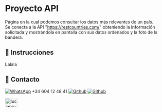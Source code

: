 # Proyecto API

Página en la cual podemos consultar los datos más relevantes de un país. Se conecta a la API "https://restcountries.com/" obteniendo la información solicitada y mostrándola en pantalla con sus datos ordenados y la foto de la bandera.


## 🚀 Instrucciones
Lalala

## 🔗 Contacto
[![WhatsApp](https://img.shields.io/badge/WhatsApp-25D366?style=for-the-badge&logo=whatsapp&logoColor=white)](https://api.whatsapp.com/send/?phone=34604124841&text=Hola+Luciano%2C+he+visto+tu+curriculum+vitae+y+quer%C3%ADa+ponerme+en+contacto+contigo+por+una+oferta+de+trabajo.&type=phone_number&app_absent=0) +34 604 12 48 41
[![Github](https://img.shields.io/badge/Gmail-D14836?style=for-the-badge&logo=gmail&logoColor=white)](https://www.google.com)
[![Github](https://img.shields.io/badge/LinkedIn-0077B5?style=for-the-badge&logo=linkedin&logoColor=white)](https://www.google.com)

<a href="https://linkedin.com/in/luciano-lemos/?locale=en_us" target="blank"><img align="center" src="https://raw.githubusercontent.com/rahuldkjain/github-profile-readme-generator/master/src/images/icons/Social/linked-in-alt.svg" alt="luciano-lemos/?locale=en_us" height="30" width="40" /></a>

